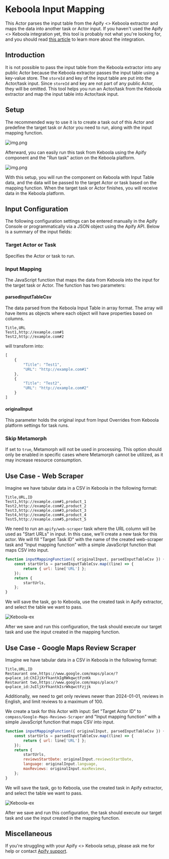 # Keboola Input Mapping

This Actor parses the input table from the Apify <> Keboola extractor and maps the data into another task or Actor input. If you haven't used the Apify <> Keboola integration yet, this tool is probably not what you're looking for, and you should read [this article](https://help.apify.com/en/articles/2003234-keboola-integration) to learn more about the integration.

## Introduction

It is not possible to pass the input table from the Keboola extractor into any public Actor because the Keboola extractor passes the input table using a key-value store. The `storeId` and key of the input table are put into the Actor/task input. Since `storeId` and key are not part of any public Actor, they will be omitted. This tool helps you run an Actor/task from the Keboola extractor and map the input table into Actor/task input.

## Setup

The recommended way to use it is to create a task out of this Actor and predefine the target task or Actor you need to run, along with the input mapping function.

![img.png](images/task-example.png)

Afterward, you can easily run this task from Keboola using the Apify component and the "Run task" action on the Keboola platform.

![img.png](images/keboola-task.png)

With this setup, you will run the component on Keboola with Input Table data, and the data will be passed to the target Actor or task based on the mapping function. When the target task or Actor finishes, you will receive data in the Keboola platform.

## Input Configuration

The following configuration settings can be entered manually in the Apify Console or programmatically via a JSON object using the Apify API. Below is a summary of the input fields:

### Target Actor or Task
Specifies the Actor or task to run.

### Input Mapping
The JavaScript function that maps the data from Keboola into the input for the target task or Actor. The function has two parameters:

#### parsedInputTableCsv
The data parsed from the Keboola Input Table in array format. The array will have items as objects where each object will have properties based on columns.
```csv
Title,URL
Test1,http://example.com#1
Test2,http://example.com#2
```
will transform into:
```javascript
[
    {
        "Title": "Test1",
        "URL": "http://example.com#1"
    },
    {
        "Title": "Test2",
        "URL": "http://example.com#2"
    }
]
```

#### originalInput
This parameter holds the original input from Input Overrides from Keboola platform settings for task runs.

### Skip Metamorph
If set to `true`, Metamorph will not be used in processing. This option should only be enabled in specific cases where Metamorph cannot be utilized, as it may increase resource consumption.

## Use Case - Web Scraper

Imagine we have tabular data in a CSV in Keboola in the following format:
```csv
Title,URL,ID
Test1,http://example.com#1,product_1
Test2,http://example.com#2,product_2
Test3,http://example.com#3,product_3
Test4,http://example.com#4,product_4
Test5,http://example.com#5,product_5
```
We need to run an `apify/web-scraper` task where the URL column will be used as "Start URLs" in input. In this case, we'll create a new task for this actor. We will fill "Target Task ID" with the name of the created web-scraper task and "Input mapping function" with a simple JavaScript function that maps CSV into input.
```javascript
function inputMappingFunction({ originalInput, parsedInputTableCsv }) {
    const startUrls = parsedInputTableCsv.map((line) => {
        return { url: line['URL'] };
    });
    return {
        startUrls,
    };
}
```
We will save the task, go to Keboola, use the created task in Apify extractor, and select the table we want to pass.

![Keboola-ex](./images/keboola-ex.png)

After we save and run this configuration, the task should execute our target task and use the input created in the mapping function.

## Use Case - Google Maps Review Scraper

Imagine we have tabular data in a CSV in Keboola in the following format:
```csv
Title,URL,ID
Restaurant one,https://www.google.com/maps/place/?q=place_id:ChIJjXrFkantkIgRWkqwctFznKk
Restaurant two,https://www.google.com/maps/place/?q=place_id:JuIljXrFkantkIsrWkqwctFzjjk
```
Additionally, we need to get only reviews newer than 2024-01-01, reviews in English, and limit reviews to a maximum of 100.

We create a task for this Actor with input:
Set "Target Actor ID" to `compass/Google-Maps-Reviews-Scraper` and "Input mapping function" with a simple JavaScript function that maps CSV into input.
```javascript
function inputMappingFunction({ originalInput, parsedInputTableCsv }) {
    const startUrls = parsedInputTableCsv.map((line) => {
        return { url: line['URL'] };
    });
    return {
        startUrls,
        reviewsStartDate: originalInput.reviewsStartDate,
        language: originalInput.language,
        maxReviews: originalInput.maxReviews,
    };
}
```
We will save the task, go to Keboola, use the created task in Apify extractor, and select the table we want to pass.

![Keboola-ex](./images/keboola-task.png)

After we save and run this configuration, the task should execute our target task and use the input created in the mapping function.

## Miscellaneous

If you're struggling with your Apify <> Keboola setup, please ask me for help or contact [Apify support](mailto:support@apify.com).
